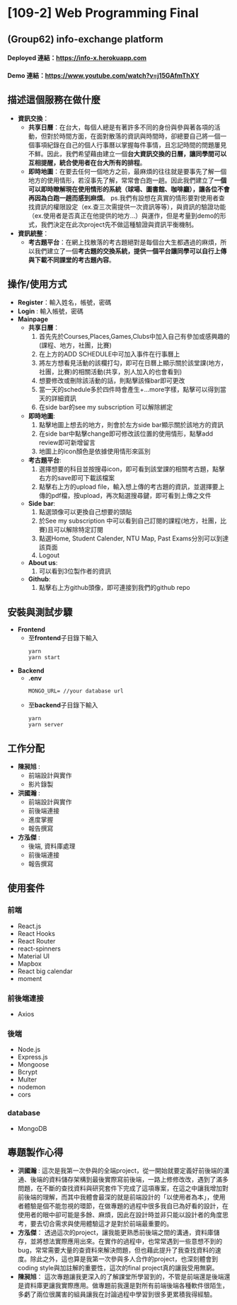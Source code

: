 # [109-2] Web Programming Final
## (Group62) info-exchange platform
#### Deployed 連結：https://info-x.herokuapp.com
#### Demo 連結：https://www.youtube.com/watch?v=j15GAfmThXY

## 描述這個服務在做什麼
* **資訊交換**：
    * **共享日曆**：在台大，每個人總是有著許多不同的身份與參與著各項的活動，但對於時間方面，在面對散落的資訊與時間時，卻總要自己將一個一個事項紀錄在自己的個人行事曆以掌握每件事情，且忘記時間的問題屢見不鮮。因此，我們希望藉由建立一個**台大資訊交換的日曆，讓同學間可以互相提醒，統合使用者在台大所有的排程**。
    * **即時地圖**：在要去任何一個地方之前，最麻煩的往往就是要事先了解一個地方的使用情形，若沒事先了解，常常會白跑一趟。因此我們建立了**一個可以即時瞭解現在使用情形的系統（球場、圖書館、咖啡廳），讓各位不會再因為白跑一趟而感到麻煩**。
ps.我們有設想在真實的情形要對使用者查找資訊的權限設定（ex.查三次需提供一次資訊等等），與資訊的驗證功能（ex.使用者是否真正在他提供的地方...）與運作，但是考量到demo的形式，我們決定在此次project先不做這種驗證與資訊平衡機制。
* **資訊統整**：
    * **考古題平台**：在網上找散落的考古題絕對是每個台大生都遇過的麻煩，所以我們建立了一個**考古題的交換系統，提供一個平台讓同學可以自行上傳與下載不同課堂的考古題內容**。

## 操作/使用方式
* **Register**：輸入姓名，帳號，密碼
* **Login** : 輸入帳號，密碼
* **Mainpage** 
    * **共享日曆**：
        1. 首先先於Courses,Places,Games,Clubs中加入自己有參加或感興趣的(課程、地方，社團，比賽)
        2. 在上方的ADD SCHEDULE中可加入事件在行事曆上
        3. 將左方想看見活動的該欄打勾，即可在日曆上顯示關於該堂課(地方，社團，比賽)的相關活動(共享，別人加入的也會看到)
        4. 想要修改或刪除該活動的話，則點擊該條bar即可更改
        5. 當一天的schedule多於四件時會產生+...more字樣，點擊可以得到當天的詳細資訊
        6. 在side bar的see my subscription 可以解除綁定
    * **即時地圖**:
        1. 點擊地圖上想去的地方，則會於左方side bar顯示關於該地方的資訊
        2. 在side bar中點擊change即可修改該位置的使用情形，點擊add review即可新增留言
        3. 地圖上的icon顏色是依據使用情形來區別
    * **考古題平台**:
        1. 選擇想要的科目並按搜尋icon，即可看到該堂課的相關考古題，點擊右方的save即可下載該檔案
        2. 點擊右上方的upload file，輸入想上傳的考古題的資訊，並選擇要上傳的pdf檔，按upload，再次點選搜尋鍵，即可看到上傳之文件
    * **Side bar**:
        1. 點選頭像可以更換自己想要的頭貼
        2. 於See my subscription 中可以看到自己訂閱的課程(地方，社團，比賽)且可以解除特定訂閱
        3. 點選Home, Student Calender, NTU Map, Past Exams分別可以到達該頁面
        4. Logout
    * **About us**:
        1. 可以看到3位製作者的資訊
    * **Github**:
        1. 點擊右上方github頭像，即可連接到我們的github repo
## 安裝與測試步驟
* **Frontend**
    * 至**frontend**子目錄下輸入
        ``` 
        yarn 
        yarn start
        ```
* **Backend**
    * **.env**
        ```
        MONGO_URL= //your database url
        ```
    * 至**backend**子目錄下輸入
        ```
        yarn
        yarn server
        ```

## 工作分配
* **陳昶旭** : 
    * 前端設計與實作
    * 影片錄製
* **洪國瀚** : 
    * 前端設計與實作
    * 前後端連接
    * 進度掌握 
    * 報告撰寫
* **方泓傑** : 
    * 後端, 資料庫處理
    * 前後端連接
    * 報告撰寫

## 使用套件
### 前端
* React.js
* React Hooks
* React Router
* react-spinners
* Material UI
* Mapbox
* React big calendar
* moment
### 前後端連接
* Axios
### 後端
* Node.js
* Express.js
* Mongoose
* Bcrypt
* Multer
* nodemon
* cors

### database
* MongoDB

## 專題製作心得

 * **洪國瀚** : 
 這次是我第一次參與的全端project，從一開始就要定義好前後端的溝通、後端的資料儲存架構到最後實際寫前後端，一路上修修改改，遇到了滿多問題，在不斷的查找資料與研究套件下完成了這項專案，在這之中讓我增加對前後端的理解，而其中我體會最深的就是前端設計的「以使用者為本」，使用者體驗是個不能忽視的環節，在做專題的過程中很多我自已為好看的設計，在使用者的眼中卻可能是多餘、麻煩，因此在設計時並非只能以設計者的角度思考，要去切合需求與使用體驗這才是對於前端最重要的。
 * **方泓傑**：
 透過這次的project，讓我能更熟悉前後端之間的溝通，資料庫儲存，並將想法實際應用出來。在實作的過程中，也常常遇到一些意想不到的bug，常常需要大量的查資料來解決問題，但也藉此提升了我查找資料的速度。除此之外，這也算是我第一次參與多人合作的project，也深刻體會到coding style與加註解的重要性，這次的final project真的讓我受用無窮。
 * **陳昶旭**：
這次專題讓我更深入的了解課堂所學習到的，不管是前端還是後端還是資料庫更讓我實際應用。做專題前我還是對所有前端後端各種軟件很陌生，多虧了兩位很厲害的組員讓我在討論過程中學習到很多更累積我得經驗。 

